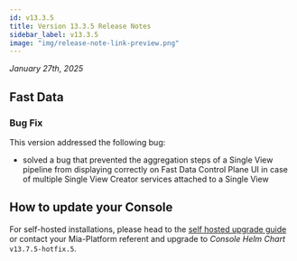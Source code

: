 ```yaml
---
id: v13.3.5
title: Version 13.3.5 Release Notes
sidebar_label: v13.3.5
image: "img/release-note-link-preview.png"
---
```


_January 27th, 2025_

## Fast Data

### Bug Fix

This version addressed the following bug:

* solved a bug that prevented the aggregation steps of a Single View pipeline from displaying correctly on Fast Data Control Plane UI in case of multiple Single View Creator services attached to a Single View

## How to update your Console

For self-hosted installations, please head to the [self hosted upgrade guide](/infrastructure/self-hosted/installation-chart/100_how-to-upgrade.md) or contact your Mia-Platform referent and upgrade to _Console Helm Chart_ `v13.7.5-hotfix.5`.
